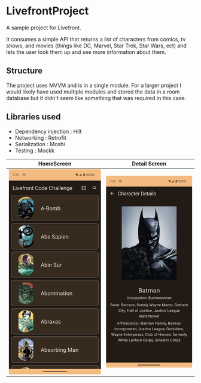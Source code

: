 # LivefrontProject
A sample project for Livefront.

It consumes a simple API that returns a list of characters from comics, tv shows, 
and movies (things like DC, Marvel, Star Trek, Star Wars, ect) and lets the user look them
up and see more information about them.

## Structure 
The project uses MVVM and is in a single module. 
For a larger project I would likely have used multiple modules and stored the data in a room database
but it didn't seem like something that was required in this case.

## Libraries used 
 * Dependency injection : Hilt
 * Networking : Retrofit
 * Serialization : Moshi
 * Testing : Mockk

| HomeScreen | Detail Screen |
|---|---|
 <img src="https://github.com/OlegSemenenkHome/LivefrontProject/blob/main/assets/HomeScreen.png" width="350">| <img src="https://github.com/OlegSemenenkHome/LivefrontProject/blob/main/assets/Batman.png" width="350"> |
